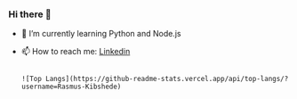 ### Hi there 👋

- 🌱 I’m currently learning Python and Node.js
- 📫 How to reach me: [Linkedin](https://www.linkedin.com/in/rasmus-kibshede-28a712142/)

                                                                            ![Top Langs](https://github-readme-stats.vercel.app/api/top-langs/?username=Rasmus-Kibshede)

<!--
**Rasmus-Kibshede/Rasmus-Kibshede** is a ✨ _special_ ✨ repository because its `README.md` (this file) appears on your GitHub profile.

Here are some ideas to get you started:

- 🔭 I’m currently working on ...
- 👯 I’m looking to collaborate on ...
- 🤔 I’m looking for help with ...
- 💬 Ask me about ...
- 📫 How to reach me: ...
- 😄 Pronouns: ...
- ⚡ Fun fact: ...
-->
